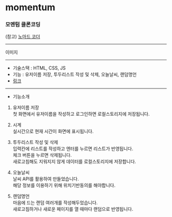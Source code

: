 # momentum

### 모멘텀 클론코딩

(참고) [노마드 코더](https://nomadcoders.co/)

---

이미지

---

- 기술스택 : HTML, CSS, JS <br >
- 기능 : 유저이름 저장, 투두리스트 작성 및 삭제, 오늘날씨, 랜덤명언 <br >
- [링크](링크)

---

- 기능소개

1. 유저이름 저장
   </br>첫 화면에서 유저이름을 작성하고 로그인하면 로컬스토리지에 저장됩니다.

2. 시계
   </br>실시간으로 현재 시간이 화면에 표시됩니다.

3. 투두리스트 작성 및 삭제
   </br>입력칸에 리스트를 작성하고 엔터를 누르면 리스트가 반영됩니다.
   </br>체크 버튼을 누르면 삭제됩니다.
   </br>새로고침해도 지워지지 않게 데이터를 로컬스토리지에 저장합니다.

4. 오늘날씨
   </br>날씨 API를 활용하여 만들었습니다.
   </br>해당 정보를 이용하기 위해 위치기반동의를 해야합니다.

5. 랜덤명언
   </br>마음에 드는 랜덤 여러개를 작성해두었습니다.
   </br>새로고침하거나 새로운 페이지를 열 때마다 랜덤으로 반영됩니다.
